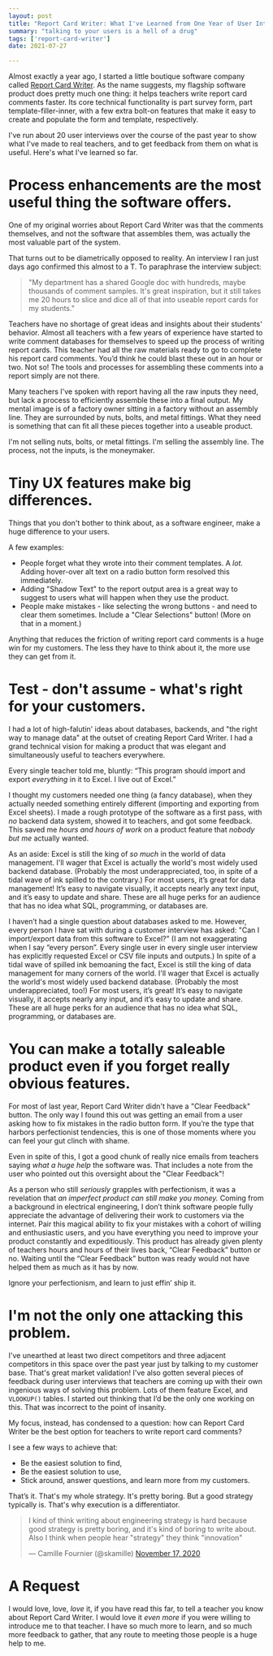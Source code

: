 ```yaml
---
layout: post
title: "Report Card Writer: What I've Learned from One Year of User Interviews and Customer Feedback"
summary: "talking to your users is a hell of a drug"
tags: ['report-card-writer']
date: 2021-07-27

---
```


Almost exactly a year ago, I started a little boutique software company called [Report Card Writer](https://www.reportcardwriter.com?utm_source=cushychicken.github.io&utm_medium=blog-post-2021-07-27). As the name suggests, my flagship software product does pretty much one thing: it helps teachers write report card comments faster. Its core technical functionality is part survey form, part template-filler-inner, with a few extra bolt-on features that make it easy to create and populate the form and template, respectively. 

I've run about 20 user interviews over the course of the past year to show what I've made to real teachers, and to get feedback from them on what is useful. Here's what I've learned so far. 

# Process enhancements are the most useful thing the software offers.

One of my original worries about Report Card Writer was that the comments themselves, and not the software that assembles them, was actually the most valuable part of the system. 

That turns out to be diametrically opposed to reality. An interview I ran just days ago confirmed this almost to a T. To paraphrase the interview subject:

> "My department has a shared Google doc with hundreds, maybe thousands of comment samples. It's great inspiration, but it still takes me 20 hours to slice and dice all of that into useable report cards for my students." 

Teachers have no shortage of great ideas and insights about their students' behavior. Almost all teachers with a few years of experience have started to write comment databases for themselves to speed up the process of writing report cards. This teacher had all the raw materials ready to go to complete his report card comments. You’d think he could blast these out in an hour or two. Not so! The tools and processes for assembling these comments into a report simply are not there. 

Many teachers I've spoken with report having all the raw inputs they need, but lack a process to efficiently assemble these into a final output. My mental image is of a factory owner sitting in a factory without an assembly line. They are surrounded by nuts, bolts, and metal fittings. What they need is something that can fit all these pieces together into a useable product. 

I'm not selling nuts, bolts, or metal fittings. I'm selling the assembly line. The process, not the inputs, is the moneymaker. 

# Tiny UX features make big differences.

Things that you don't bother to think about, as a software engineer, make a huge difference to your users. 

A few examples:

* People forget what they wrote into their comment templates. A *lot.* Adding hover-over alt text on a radio button form resolved this immediately. 
* Adding "Shadow Text" to the report output area is a great way to suggest to users what will happen when they use the product. 
* People make mistakes - like selecting the wrong buttons - and need to clear them sometimes. Include a "Clear Selections" button! (More on that in a moment.)

Anything that reduces the friction of writing report card comments is a huge win for my customers. The less they have to think about it, the more use they can get from it. 

# Test - don't assume - what's right for your customers.

I had a lot of high-falutin' ideas about databases, backends, and "the right way to manage data" at the outset of creating Report Card Writer. I had a grand technical vision for making a product that was elegant and simultaneously useful to teachers everywhere. 

Every single teacher told me, bluntly: “This program should import and export *everything* in it to Excel. I live out of Excel.” 

I thought my customers needed one thing (a fancy database), when they actually needed something entirely different (importing and exporting from Excel sheets). I made a rough prototype of the software as a first pass, with *no* backend data system, showed it to teachers, and got some feedback. This saved me *hours and hours of work* on a product feature that *nobody but me* actually wanted. 

As an aside: Excel is still the king of *so much* in the world of data management. I'll wager that Excel is actually the world's most widely used backend database. (Probably the most underappreciated, too, in spite of a tidal wave of ink spilled to the contrary.) For most users, it’s great for data management! It’s easy to navigate visually, it accepts nearly any text input, and it’s easy to update and share. These are all huge perks for an audience that has no idea what SQL, programming, or databases are. 

I haven’t had a single question about databases asked to me. However, every person I have sat with during a customer interview has asked: "Can I import/export data from this software to Excel?” (I am not exaggerating when I say “every person”. Every single user in every single user interview has explicitly requested Excel or CSV file inputs and outputs.) In spite of a tidal wave of spilled ink bemoaning the fact, Excel is still the king of data management for many corners of the world. I'll wager that Excel is actually the world's most widely used backend database. (Probably the most underappreciated, too!) For most users, it’s great! It’s easy to navigate visually, it accepts nearly any input, and it’s easy to update and share. These are all huge perks for an audience that has no idea what SQL, programming, or databases are. 

# You can make a totally saleable product even if you forget really obvious features.

For most of last year, Report Card Writer didn't have a "Clear Feedback" button. The only way I found this out was getting an email from a user asking how to fix mistakes in the radio button form. If you’re the type that harbors perfectionist tendencies, this is one of those moments where you can feel your gut clinch with shame. 

Even in spite of this, I got a good chunk of really nice emails from teachers saying *what a huge help* the software was. That includes a note from the user who pointed out this oversight about the "Clear Feedback"! 

As a person who still *seriously* grapples with perfectionism, it was a revelation that *an imperfect product can still make you money.* Coming from a background in electrical engineering, I don’t think software people fully appreciate the advantage of delivering their work to customers via the internet. Pair this magical ability to fix your mistakes with a cohort of willing and enthusiastic users, and you have everything you need to improve your product constantly and expeditiously. 
This product has already given plenty of teachers hours and hours of their lives back, “Clear Feedback” button or no. Waiting until the “Clear Feedback” button was ready would not have helped them as much as it has by now. 

Ignore your perfectionism, and learn to just effin’ ship it.

# I'm not the only one attacking this problem.
I've unearthed at least two direct competitors and three adjacent competitors in this space over the past year just by talking to my customer base. That's great market validation! I've also gotten several pieces of feedback during user interviews that teachers are coming up with their own ingenious ways of solving this problem. Lots of them feature Excel, and `VLOOKUP()` tables. 
I started out thinking that I’d be the only one working on this. That was incorrect to the point of insanity. 

My focus, instead, has condensed to a question: how can Report Card Writer be the best option for teachers to write report card comments? 

I see a few ways to achieve that:

* Be the easiest solution to find,
* Be the easiest solution to use,
* Stick around, answer questions, and learn more from my customers. 

That’s it. That's my whole strategy. It's pretty boring. But a good strategy typically is. That's why execution is a differentiator. 

<blockquote class="twitter-tweet"><p lang="en" dir="ltr">I kind of think writing about engineering strategy is hard because good strategy is pretty boring, and it&#39;s kind of boring to write about. Also I think when people hear &quot;strategy&quot; they think &quot;innovation&quot;</p>&mdash; Camille Fournier (@skamille) <a href="https://twitter.com/skamille/status/1328763503973429250?ref_src=twsrc%5Etfw">November 17, 2020</a></blockquote> <script async src="https://platform.twitter.com/widgets.js" charset="utf-8"></script>

# A Request

I would love, love, *love* it, if you have read this far, to tell a teacher you know about Report Card Writer. I would love it *even more* if you were willing to introduce me to that teacher. I have so much more to learn, and so much more feedback to gather, that any route to meeting those people is a huge help to me.  